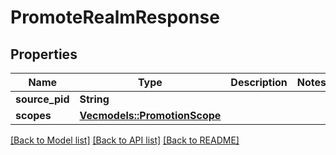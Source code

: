 # PromoteRealmResponse

## Properties

Name | Type | Description | Notes
------------ | ------------- | ------------- | -------------
**source_pid** | **String** |  | 
**scopes** | [**Vec<models::PromotionScope>**](PromotionScope.md) |  | 

[[Back to Model list]](../README.md#documentation-for-models) [[Back to API list]](../README.md#documentation-for-api-endpoints) [[Back to README]](../README.md)


